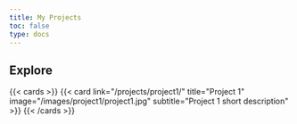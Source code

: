 ```yaml
---
title: My Projects
toc: false
type: docs
---
```


## Explore

{{< cards >}}
    {{< card link="/projects/project1/" title="Project 1" image="/images/project1/project1.jpg" subtitle="Project 1 short description" >}}
{{< /cards >}}
